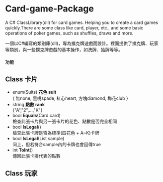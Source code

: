 # Card-game-Package
A C# ClassLibrary(dll) for card games. Helping you to create a card games quickly.There are some class like card, player, etc., and some basic operations of poker games, such as shuffles, draws and more.

一個以C#編寫的類別庫(dll)，專為撲克牌遊戲而設計。裡面提供了撲克牌、玩家等類別，與一些撲克牌遊戲的基本操作，如洗牌、抽牌等等。

#### 功能

## Class 卡片
- enum(Suits) **花色 suit**  
  { 無none, 黑桃spade, 紅心heart, 方塊diamond, 梅花club }
- string **點數 rank**  
  {"A","2",...,"K"}
- bool **Equals**(Card card)  
  檢查此張卡片與另一張卡片的花色、點數是否完全相同
- bool **IsLegal**()  
  檢查此張卡牌是否為標準(四花色 + A~K)卡牌
- bool **IsLegal**(List<Card> sample)  
  同上，但若符合sample內的卡牌也會回傳true
- int **ToInt**()  
  傳回此張卡排代表的點數

## Class 玩家

